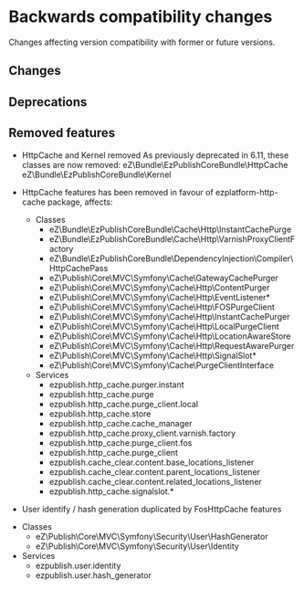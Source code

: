# Backwards compatibility changes

Changes affecting version compatibility with former or future versions.

## Changes


## Deprecations



## Removed features


* HttpCache and Kernel removed
  As previously deprecated in 6.11, these classes are now removed:
  eZ\Bundle\EzPublishCoreBundle\HttpCache
  eZ\Bundle\EzPublishCoreBundle\Kernel


* HttpCache features has been removed in favour of ezplatform-http-cache package, affects:
  - Classes
    - eZ\Bundle\EzPublishCoreBundle\Cache\Http\InstantCachePurge
    - eZ\Bundle\EzPublishCoreBundle\Cache\Http\VarnishProxyClientFactory
    - eZ\Bundle\EzPublishCoreBundle\DependencyInjection\Compiler\HttpCachePass
    - eZ\Publish\Core\MVC\Symfony\Cache\GatewayCachePurger
    - eZ\Publish\Core\MVC\Symfony\Cache\Http\ContentPurger
    - eZ\Publish\Core\MVC\Symfony\Cache\Http\EventListener\*
    - eZ\Publish\Core\MVC\Symfony\Cache\Http\FOSPurgeClient
    - eZ\Publish\Core\MVC\Symfony\Cache\Http\InstantCachePurger
    - eZ\Publish\Core\MVC\Symfony\Cache\Http\LocalPurgeClient
    - eZ\Publish\Core\MVC\Symfony\Cache\Http\LocationAwareStore
    - eZ\Publish\Core\MVC\Symfony\Cache\Http\RequestAwarePurger
    - eZ\Publish\Core\MVC\Symfony\Cache\Http\SignalSlot\*
    - eZ\Publish\Core\MVC\Symfony\Cache\PurgeClientInterface
  - Services
    - ezpublish.http_cache.purger.instant
    - ezpublish.http_cache.purge
    - ezpublish.http_cache.purge_client.local
    - ezpublish.http_cache.store
    - ezpublish.http_cache.cache_manager
    - ezpublish.http_cache.proxy_client.varnish.factory
    - ezpublish.http_cache.purge_client.fos
    - ezpublish.http_cache.purge_client
    - ezpublish.cache_clear.content.base_locations_listener
    - ezpublish.cache_clear.content.parent_locations_listener
    - ezpublish.cache_clear.content.related_locations_listener
    - ezpublish.http_cache.signalslot.*

 * User identify / hash generation duplicated by FosHttpCache features
  - Classes
    - eZ\Publish\Core\MVC\Symfony\Security\User\HashGenerator
    - eZ\Publish\Core\MVC\Symfony\Security\User\Identity
  - Services
    - ezpublish.user.identity
    - ezpublish.user.hash_generator
